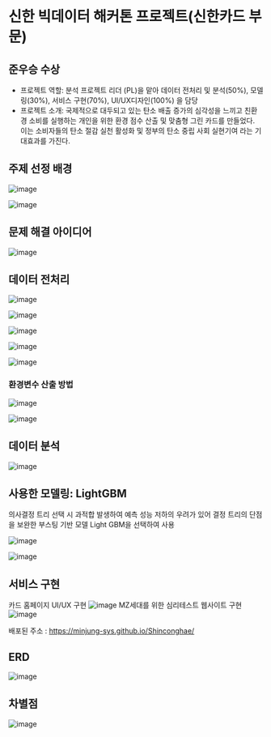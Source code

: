 # 신한 빅데이터 해커톤 프로젝트(신한카드 부문)
## 준우승 수상

* 프로젝트 역할: 분석 프로젝트 리더 (PL)을 맡아 데이터 전처리 및 분석(50%), 모델링(30%), 서비스 구현(70%), UI/UX디자인(100%) 을 담당 
* 프로젝트 소개: 국제적으로 대두되고 있는 탄소 배출 증가의 심각성을 느끼고 친환경 소비를 실행하는 개인을 위한 환경 점수 산출 및 맞춤형 그린 카드를 만들었다. 이는 소비자들의 탄소 절감 실천 활성화 및 정부의 탄소 중립 사회 실현기여 라는 기대효과를 가진다.

## 주제 선정 배경
![image](https://github.com/eug2n2/sinhan-bigdata/assets/107859104/278c68a9-cde7-4fcd-891e-95261b44ff34)

![image](https://github.com/eug2n2/sinhan-bigdata/assets/107859104/db039523-fd85-4998-b0f1-3d9d6522fc58)

## 문제 해결 아이디어
![image](https://github.com/eug2n2/sinhan-bigdata/assets/107859104/c1b9c652-740a-48db-bfc6-4550060decff)

## 데이터 전처리 
![image](https://github.com/eug2n2/sinhan-bigdata/assets/107859104/fa0156e1-4900-4756-bc0a-8b51f898ab05)

![image](https://github.com/eug2n2/sinhan-bigdata/assets/107859104/f667bee0-64b9-4e77-ba5c-16706b61e0fd)

![image](https://github.com/eug2n2/sinhan-bigdata/assets/107859104/6ec23ce5-e3e0-486d-a79e-fe70ecbda816)

![image](https://github.com/eug2n2/sinhan-bigdata/assets/107859104/51bd1468-9892-4fee-a0ba-b7b49c491765)

![image](https://github.com/eug2n2/sinhan-bigdata/assets/107859104/8eae7f09-0c57-4f8a-93c0-12f94490eb1a)

### 환경변수 산출 방법
![image](https://github.com/eug2n2/sinhan-bigdata/assets/107859104/184dbdf0-848e-44df-a15a-e3d08435f326)

![image](https://github.com/eug2n2/sinhan-bigdata/assets/107859104/a87b0408-9a02-49fd-b728-5dafc87a5edb)

## 데이터 분석
![image](https://github.com/eug2n2/sinhan-bigdata/assets/107859104/3e3bf71e-ee52-4e64-adb0-1ae45c3691bd)

## 사용한 모델링: LightGBM
의사결정 트리 선택 시 과적합 발생하여 예측 성능 저하의 우려가 있어 결정 트리의 단점을 보완한 부스팅 기반 모델 Light GBM을 선택하여 사용 

![image](https://github.com/eug2n2/sinhan-bigdata/assets/107859104/ad26a24b-0e00-4994-a72f-8f25932143e0)

![image](https://github.com/eug2n2/sinhan-bigdata/assets/107859104/4a9576eb-bbe0-4daa-a235-070cf4d77943)

## 서비스 구현
카드 홈페이지 UI/UX 구현 
![image](https://github.com/eug2n2/sinhan-bigdata/assets/107859104/74746b77-2d83-4be4-958a-e2f371184c25)
MZ세대를 위한 심리테스트 웹사이트 구현 
![image](https://github.com/eug2n2/sinhan-bigdata/assets/107859104/0b05e0ac-c77b-431e-bc87-1d7d2da8566c)

배포된 주소 : https://minjung-sys.github.io/Shinconghae/

## ERD
![image](https://github.com/eug2n2/sinhan-bigdata/assets/107859104/4b458ddc-a316-4bee-a15b-6166fd9888ce)

## 차별점
![image](https://github.com/eug2n2/sinhan-bigdata/assets/107859104/987dd3ae-83ef-4728-b43c-a08e6f5399c5)


